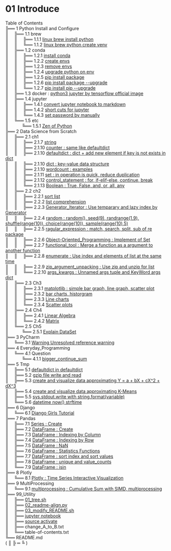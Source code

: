 # 01 Introduce
Table of Contents  
╠══ 1 Python Install and Configure  
║&ensp;&ensp;&nbsp;╠══ 1.1 brew  
║&ensp;&ensp;&nbsp;║&ensp;&ensp;&nbsp;╠══ 1.1.1 [linux brew install python](01_Install_and_Use_python/01_brew/01_linux_brew_install_python.md)  
║&ensp;&ensp;&nbsp;║&ensp;&ensp;&nbsp;╚══ 1.1.2 [linux brew python create venv](01_Install_and_Use_python/01_brew/02_linux_brew_python_create_env.md)  
║&ensp;&ensp;&nbsp;╠══ 1.2 conda  
║&ensp;&ensp;&nbsp;║&ensp;&ensp;&nbsp;╠══ 1.2.1 [install conda](01_Install_and_Use_python/02_conda/01_Install_anaconda.md)  
║&ensp;&ensp;&nbsp;║&ensp;&ensp;&nbsp;╠══ 1.2.2 [create envs](01_Install_and_Use_python/02_conda/02_conda_create_envs.md)  
║&ensp;&ensp;&nbsp;║&ensp;&ensp;&nbsp;╠══ 1.2.3 [remove envs](01_Install_and_Use_python/02_conda/03_conda_remove_envs.md)  
║&ensp;&ensp;&nbsp;║&ensp;&ensp;&nbsp;╠══ 1.2.4 [upgrade python on env](01_Install_and_Use_python/02_conda/04_coda_env_upgrade_python.md)  
║&ensp;&ensp;&nbsp;║&ensp;&ensp;&nbsp;╠══ 1.2.5 [pip install package](01_Install_and_Use_python/02_conda/05_pip_install_package.md)  
║&ensp;&ensp;&nbsp;║&ensp;&ensp;&nbsp;╠══ 1.2.6 [pip install package --upgrade](01_Install_and_Use_python/02_conda/06_pip_install_package_upgrade.md)  
║&ensp;&ensp;&nbsp;║&ensp;&ensp;&nbsp;╚══ 1.2.7 [pip install pip --upgrade](01_Install_and_Use_python/02_conda/07_pip_upgrade.md)  
║&ensp;&ensp;&nbsp;╠══ 1.3 docker : [python3 jupyter by tensorflow official image](01_Install_and_Use_python/03_docker/tensorflow_image.md)  
║&ensp;&ensp;&nbsp;╠══ 1.4 jupyter  
║&ensp;&ensp;&nbsp;║&ensp;&ensp;&nbsp;╠══ 1.4.1 [convert jupyter notebook to markdown](01_Install_and_Use_python/04_jupyter/01_convert_jupyter_notebook_to_markdown.md)  
║&ensp;&ensp;&nbsp;║&ensp;&ensp;&nbsp;╠══ 1.4.2 [short cuts for jupyter](01_Install_and_Use_python/04_jupyter/02_Jupyter_notebook_shortcuts.md)  
║&ensp;&ensp;&nbsp;║&ensp;&ensp;&nbsp;╚══ 1.4.3 [set password by manually](01_Install_and_Use_python/04_jupyter/03_jupyter_notebook_passwd.md)  
║&ensp;&ensp;&nbsp;╚══ 1.5 etc  
║&ensp;&ensp;&ensp;&ensp;&ensp;&ensp;╚══ 1.5.1 [Zen of Python](01_Install_and_Use_python/05_etc/02_Zen_of_Python_English_Korean.md)  
╠══ 2 Data Science from Scratch  
║&ensp;&ensp;&nbsp;╠══ 2.1 ch1  
║&ensp;&ensp;&nbsp;║&ensp;&ensp;&nbsp;╠══ 2.1.7 [string](02_Data_Science_from_Scratch/02_Ch/02.01.07_string.md)  
║&ensp;&ensp;&nbsp;║&ensp;&ensp;&nbsp;╠══ 2.1.10 [counter : same like defaultdict](02_Data_Science_from_Scratch/02_Ch/02.01.10_Counter.md)  
║&ensp;&ensp;&nbsp;║&ensp;&ensp;&nbsp;╠══ 2.1.10 [defaultdict : dict + add new element if key is not exists in dict](02_Data_Science_from_Scratch/02_Ch/02.01.10_defaultdict.md)  
║&ensp;&ensp;&nbsp;║&ensp;&ensp;&nbsp;╠══ 2.1.10 [dict : key-value data structure](02_Data_Science_from_Scratch/02_Ch/02.01.10_dict.md)  
║&ensp;&ensp;&nbsp;║&ensp;&ensp;&nbsp;╠══ 2.1.10 [wordcount : examples](02_Data_Science_from_Scratch/02_Ch/02.01.10_wordcount_examples.md)  
║&ensp;&ensp;&nbsp;║&ensp;&ensp;&nbsp;╠══ 2.1.11 [set : in operation is quick, reduce duplication](02_Data_Science_from_Scratch/02_Ch/02.01.11_set.md)  
║&ensp;&ensp;&nbsp;║&ensp;&ensp;&nbsp;╠══ 2.1.12 [control_statement : for, if-elif-else, continue, break](02_Data_Science_from_Scratch/02_Ch/02.01.12_control_statement.md)  
║&ensp;&ensp;&nbsp;║&ensp;&ensp;&nbsp;╚══ 2.1.13 [Boolean : True, False, and, or, all, any](02_Data_Science_from_Scratch/02_Ch/02.01.13_Boolean.md)  
║&ensp;&ensp;&nbsp;╠══ 2.2 ch2  
║&ensp;&ensp;&nbsp;║&ensp;&ensp;&nbsp;╠══ 2.2.1 [sort list](02_Data_Science_from_Scratch/02_Ch/02.02.01_sort.md)  
║&ensp;&ensp;&nbsp;║&ensp;&ensp;&nbsp;╠══ 2.2.2 [list comprehension](02_Data_Science_from_Scratch/02_Ch/02.02.02_list_comprehension.md)  
║&ensp;&ensp;&nbsp;║&ensp;&ensp;&nbsp;╠══ 2.2.3 [Generator_Iterator : Use temparary and lazy index by Generator](02_Data_Science_from_Scratch/02_Ch/02.02.03_Generator_Iterator.md)  
║&ensp;&ensp;&nbsp;║&ensp;&ensp;&nbsp;╠══ 2.2.4 [random : random(), seed(9), randrange(1,9), shuffle(range(10)), choice(range(10)), sample(range(10),5)](02_Data_Science_from_Scratch/02_Ch/02.02.04_random_numbers.md)  
║&ensp;&ensp;&nbsp;║&ensp;&ensp;&nbsp;╠══ 2.2.5 [ragular_expression : match, search, split, sub of re package](02_Data_Science_from_Scratch/02_Ch/02.02.05_regular_expression.md)  
║&ensp;&ensp;&nbsp;║&ensp;&ensp;&nbsp;╠══ 2.2.6 [Object-Oriented_Programming : Implement of Set](02_Data_Science_from_Scratch/02_Ch/02.02.06_object-oriented_programming.md)  
║&ensp;&ensp;&nbsp;║&ensp;&ensp;&nbsp;╠══ 2.2.7 [functional_tool : Merge a function as a argument to another function](02_Data_Science_from_Scratch/02_Ch/02.02.07_functional_tool.md)  
║&ensp;&ensp;&nbsp;║&ensp;&ensp;&nbsp;╠══ 2.2.8 [enumerate : Use index and elements of list at the same time](02_Data_Science_from_Scratch/02_Ch/02.02.08_enumerate.md)  
║&ensp;&ensp;&nbsp;║&ensp;&ensp;&nbsp;╠══ 2.2.9 [zip_argument_unpacking : Use zip and unzip for list](02_Data_Science_from_Scratch/02_Ch/02.02.09_zip_argument_unpacking.ipynb)  
║&ensp;&ensp;&nbsp;║&ensp;&ensp;&nbsp;╚══ 2.2.10 [args_kwargs : Unnamed args tuple and KeyWord args dict](02_Data_Science_from_Scratch/02_Ch/02.02.10_args_kwargs.ipynb)  
║&ensp;&ensp;&nbsp;╠══ 2.3 Ch3  
║&ensp;&ensp;&nbsp;║&ensp;&ensp;&nbsp;╠══ 2.3.1 [matplotlib : simple bar graph, line graph, scatter plot](02_Data_Science_from_Scratch/03_Ch/03.01_matplotlib.ipynb)  
║&ensp;&ensp;&nbsp;║&ensp;&ensp;&nbsp;╠══ 2.3.2 [bar charts, historgram](02_Data_Science_from_Scratch/03_Ch/03.02_bar_charts.ipynb)  
║&ensp;&ensp;&nbsp;║&ensp;&ensp;&nbsp;╠══ 2.3.3 [Line charts](02_Data_Science_from_Scratch/03_Ch/03.03_line_charts.ipynb)  
║&ensp;&ensp;&nbsp;║&ensp;&ensp;&nbsp;╚══ 2.3.4 [Scatter plots](02_Data_Science_from_Scratch/03_Ch/03.04_scatter_plots.ipynb)  
║&ensp;&ensp;&nbsp;╠══ 2.4 Ch4  
║&ensp;&ensp;&nbsp;║&ensp;&ensp;&nbsp;╠══ 2.4.1 [Linear Algebra](02_Data_Science_from_Scratch/04_Ch/04.01_Linear_Algebra.ipynb)  
║&ensp;&ensp;&nbsp;║&ensp;&ensp;&nbsp;╚══ 2.4.2 [Matrix](02_Data_Science_from_Scratch/04_Ch/04.02_Matrix.ipynb)  
║&ensp;&ensp;&nbsp;╚══ 2.5 Ch5  
║&ensp;&ensp;&ensp;&ensp;&ensp;&ensp;╚══ 2.5.1 [Explain DataSet](02_Data_Science_from_Scratch/05_Ch/05.01_Explain_DataSet.ipynb)  
╠══ 3 PyCharm  
║&ensp;&ensp;&nbsp;╚══ 3.1 [Warning Unresolved reference warning](03_PyCharm/01_unresolved_reference_warning.md)  
╠══ 4 Everyday_Programming  
║&ensp;&ensp;&nbsp;╚══ 4.1 Question  
║&ensp;&ensp;&ensp;&ensp;&ensp;&ensp;╚══ 4.1.1 [bigger_continue_sum](04_Everyday_Programming/01_Q/bigger_continue_sum.py)  
╠══ 5 Tmp  
║&ensp;&ensp;&nbsp;╠══ 5.1 [defaultdict in defaultdict](05_Tmp/01_dictionary_in_dictionary.py)  
║&ensp;&ensp;&nbsp;╠══ 5.2 [gzip file write and read](05_Tmp/02_gzip_write_read.md)  
║&ensp;&ensp;&nbsp;╠══ 5.3 [create and visualize data approximating Y = a + bX + cX^2 + dX^3](05_Tmp/03_create_and_visualize_data_approximating_the_cubic_equation.py)  
║&ensp;&ensp;&nbsp;╠══ 5.4 [create and visualize data approximating K-Means](05_Tmp/04_create_and_visualize_data_approximation_the_k-means.py)  
║&ensp;&ensp;&nbsp;╠══ 5.5 [sys.stdout.write with string.format(variable)](05_Tmp/05_sys_stdout_write_with_string_format.md)  
║&ensp;&ensp;&nbsp;╚══ 5.6 [datetime now() strftime](05_Tmp/06_datetime_now_strftime.ipynb)  
╠══ 6 Django  
║&ensp;&ensp;&nbsp;╚══ 6.1 [Django Girls Tutorial](06_Django/01_Django_Girls_Tutorial/memo.md)  
╠══ 7 Pandas  
║&ensp;&ensp;&nbsp;╠══ 7.1 [Series : Create](07_Pandas/01_Series_Create.ipynb)  
║&ensp;&ensp;&nbsp;╠══ 7.2 [DataFrame : Create](07_Pandas/02_DataFrame_Create.ipynb)  
║&ensp;&ensp;&nbsp;╠══ 7.3 [DataFrame : Indexing by Column](07_Pandas/03_DataFrame_Indexing_by_column.ipynb)  
║&ensp;&ensp;&nbsp;╠══ 7.4 [DataFrame : Indexing by Row](07_Pandas/04_DataFrame_Indexing_by_row.ipynb)  
║&ensp;&ensp;&nbsp;╠══ 7.5 [DataFrame : NaN](07_Pandas/05_DataFrame_NaN.ipynb)  
║&ensp;&ensp;&nbsp;╠══ 7.6 [DataFrame : Statistics Functions](07_Pandas/06_DataFrame_statistics_function.ipynb)  
║&ensp;&ensp;&nbsp;╠══ 7.7 [DataFrame : sort index and sort values](07_Pandas/07_DataFrame_sort_index_and_sort_values.ipynb)  
║&ensp;&ensp;&nbsp;╠══ 7.8 [DataFrame : unique and value_counts](07_Pandas/08_unique_value_counts.ipynb)  
║&ensp;&ensp;&nbsp;╚══ 7.9 [DataFrame : isin](07_Pandas/09_isin.ipynb)  
╠══ 8 Plotly  
║&ensp;&ensp;&nbsp;╚══ 8.1 [Plotly : Time Series Interactive Visualization](08_Plotly/01_plotly-time-series.ipynb)  
╠══ 9 MultiProcessing  
║&ensp;&ensp;&nbsp;╚══ 9.1 [multiprocessing : Cumulative Sum with SIMD, multiprocessing](09_MultiProcessing/01_SIMD_by_multiprocessing.ipynb)  
╠══ 99_Utility  
║&ensp;&ensp;&nbsp;╠══ [01_tree.sh](99_Utility/01_tree.sh)  
║&ensp;&ensp;&nbsp;╠══ [02_readme-align.py](99_Utility/02_readme-align.py)  
║&ensp;&ensp;&nbsp;╠══ [03_modify_README.sh](99_Utility/03_modify_README.sh)  
║&ensp;&ensp;&nbsp;╠══ [jupyter notebook](99_Utility/jn_jupyter_notebook.sh)  
║&ensp;&ensp;&nbsp;╠══ [source activate](99_Utility/sa_source_activate.sh)  
║&ensp;&ensp;&nbsp;╠══ change_A_to_B.txt  
║&ensp;&ensp;&nbsp;╚══ table-of-contents.txt  
╚══ README.md  
( ║ ╠ ═ ╚ )  


